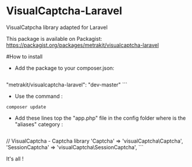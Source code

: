 VisualCaptcha-Laravel
=======================

VisualCatpcha library adapted for Laravel

This package is available on Packagist:
https://packagist.org/packages/metrakit/visualcaptcha-laravel

#How to install

- Add the package to your composer.json:

    ```json
"metrakit/visualcaptcha-laravel": "dev-master"
    ```
    
- Use the command : 
```
composer update
```
- Add these lines top the "app.php" file in the config folder where is the "aliases" category :

    ```php 
// VisualCaptcha - Captcha library
'Captcha'          => 'visualCaptcha\Captcha',
'SessionCaptcha'   => 'visualCaptcha\SessionCaptcha',
    ```
    
It's all !
